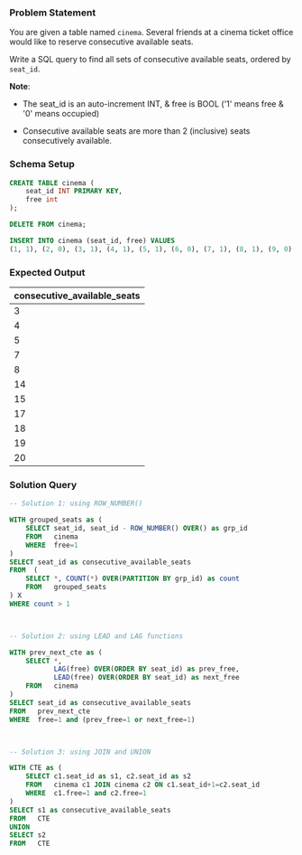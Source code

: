 ### Problem Statement

You are given a table named `cinema`. Several friends at a cinema ticket office would like to reserve consecutive available seats. 

Write a SQL query to find all sets of consecutive available seats, ordered by `seat_id`.

**Note**: 

- The seat_id is an auto-increment INT, & free is BOOL ('1' means free & '0' means occupied)

- Consecutive available seats are more than 2 (inclusive) seats consecutively available.


### Schema Setup

```sql
CREATE TABLE cinema (
    seat_id INT PRIMARY KEY,
    free int
);

DELETE FROM cinema;

INSERT INTO cinema (seat_id, free) VALUES 
(1, 1), (2, 0), (3, 1), (4, 1), (5, 1), (6, 0), (7, 1), (8, 1), (9, 0), (10, 1), (11, 0), (12, 1), (13, 0), (14, 1), (15, 1), (16, 0), (17, 1), (18, 1), (19, 1), (20, 1);
```

### Expected Output

consecutive_available_seats |
--|
3 |
4 |
5 |
7 |
8 |
14 |
15 |
17 |
18 |
19 |
20 |


### Solution Query

```sql
-- Solution 1: using ROW_NUMBER()

WITH grouped_seats as (
	SELECT seat_id, seat_id - ROW_NUMBER() OVER() as grp_id
	FROM   cinema
	WHERE  free=1
)
SELECT seat_id as consecutive_available_seats
FROM  (
	SELECT *, COUNT(*) OVER(PARTITION BY grp_id) as count
	FROM   grouped_seats
) X
WHERE count > 1



-- Solution 2: using LEAD and LAG functions

WITH prev_next_cte as (
	SELECT *, 
	       LAG(free) OVER(ORDER BY seat_id) as prev_free,
	       LEAD(free) OVER(ORDER BY seat_id) as next_free
	FROM   cinema
)
SELECT seat_id as consecutive_available_seats
FROM   prev_next_cte 
WHERE  free=1 and (prev_free=1 or next_free=1)



-- Solution 3: using JOIN and UNION

WITH CTE as (
	SELECT c1.seat_id as s1, c2.seat_id as s2
	FROM   cinema c1 JOIN cinema c2 ON c1.seat_id+1=c2.seat_id
	WHERE  c1.free=1 and c2.free=1
)
SELECT s1 as consecutive_available_seats
FROM   CTE
UNION 
SELECT s2
FROM   CTE
```



